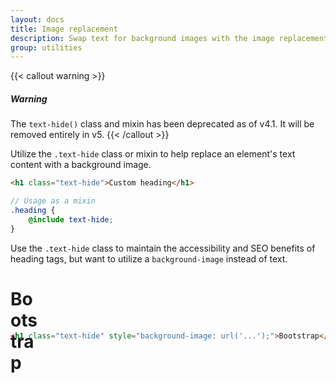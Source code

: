 ```yaml
---
layout: docs
title: Image replacement
description: Swap text for background images with the image replacement class.
group: utilities
---
```


{{< callout warning >}}

##### Warning

The `text-hide()` class and mixin has been deprecated as of v4.1. It will be removed entirely in v5.
{{< /callout >}}

Utilize the `.text-hide` class or mixin to help replace an element's text content with a background image.

```html
<h1 class="text-hide">Custom heading</h1>
```

```scss
// Usage as a mixin
.heading {
	@include text-hide;
}
```

Use the `.text-hide` class to maintain the accessibility and SEO benefits of heading tags, but want to utilize a `background-image` instead of text.

<div class="bd-example">
  <h1 class="text-hide" style="background-image: url('/docs/{{< param docs_version >}}/assets/brand/bootstrap-solid.svg'); width: 50px; height: 50px;">Bootstrap</h1>
</div>

```html
<h1 class="text-hide" style="background-image: url('...');">Bootstrap</h1>
```
